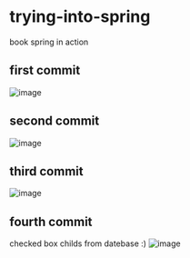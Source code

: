 # trying-into-spring
book spring in action
## first commit
![image](https://github.com/nokisev/trying-into-spring/assets/102754781/30456f46-042e-450c-9cdc-74578a73ed9b)
## second commit
![image](https://github.com/nokisev/trying-into-spring/assets/102754781/53f33536-fcbc-4fb2-ad92-327a91c6f6d4)
## third commit
![image](https://github.com/nokisev/trying-into-spring/assets/102754781/3131f3c2-862d-4936-9982-9b2e10f013d2)
## fourth commit
checked box childs from datebase :)
![image](https://github.com/nokisev/trying-into-spring/assets/102754781/9ac5c264-ea8b-4606-811a-bb7b70856521)
